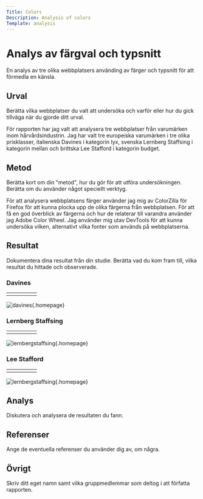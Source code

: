 ```yaml
---
Title: Colors
Description: Analysis of colors
Template: analysis
---
```


Analys av färgval och typsnitt
=======================

En analys av tre olika webbplatsers använding av färger och typsnitt för att förmedla en känsla. 

Urval
-----------------------

Berätta vilka webbplatser du valt att undersöka och varför eller hur du gick tillväga när du gjorde ditt urval.

För rapporten har jag valt att analysera tre webbplatser från varumärken inom hårvårdsindustrin. 
Jag har valt tre europeiska varumärken i tre olika prisklasser, italienska Davines i kategorin lyx, svenska Lernberg Staffsing i kategorin mellan och brittska Lee Stafford i kategorin budget. 

Metod
-----------------------

Berätta kort om din "metod", hur du gör för att utföra undersökningen. Berätta om du använder något speciellt verktyg.

För att analysera webbplatsens färger använder jag mig av ColorZilla för Firefox för att kunna plocka upp de olika färgerna från webbplatsen. För att få en god överblick av färgerna och hur de relaterar till varandra använder jag Adobe Color Wheel. Jag använder mig utav DevTools för att kunna undersöka vilken, alternativt vilka fonter som används på webbplatserna. 

Resultat
-----------------------

Dokumentera dina resultat från din studie. Berätta vad du kom fram till, vilka resultat du hittade och observerade.

<h3>Davines</h3>
<table class="davines">
<tr>
<td class="element1">
<td class="element2">
<td class="element3">
<td class="element4">
<td class="element5">
</tr>
</table>

![davines](%assets_url%/img/davineshp.png){.homepage}

<h3>Lernberg Staffsing</h3>
<table class="lernberg">
<tr>
<td class="element1">
<td class="element2">
<td class="element3">
<td class="element4">
<td class="element5">
</tr>
</table>

![lernbergstaffsing](%assets_url%/img/lernberghp.png){.homepage}

<h3>Lee Stafford</h3>
<table class="leestaff">
<tr>
<td class="element1">
<td class="element2">
<td class="element3">
<td class="element4">
<td class="element5">
</tr>
</table>

![lernbergstaffsing](%assets_url%/img/leestaffordhp.png){.homepage}


Analys
-----------------------

Diskutera och analysera de resultaten du fann.

Referenser
-----------------------

Ange de eventuella referenser du använder dig av, om några.

Övrigt
-----------------------

Skriv ditt eget namn samt vilka gruppmedlemmar som deltog i att författa rapporten.
